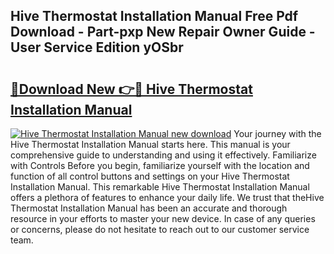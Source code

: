 ## Hive Thermostat Installation Manual Free Pdf Download - Part-pxp New Repair Owner Guide - User Service Edition yOSbr

# <h2><a href="http://cf23670.oget.top/?id=Hive+Thermostat+Installation+Manual">🔗Download New 👉🔴 Hive Thermostat Installation Manual</a></h2>

[![Hive Thermostat Installation Manual new download](https://i.imgur.com/5g1atiW.png)](http://cf23670.oget.top/?id=Hive+Thermostat+Installation+Manual)
Your journey with the Hive Thermostat Installation Manual starts here. This manual is your comprehensive guide to understanding and using it effectively. Familiarize with Controls Before you begin, familiarize yourself with the location and function of all control buttons and settings on your Hive Thermostat Installation Manual. This remarkable Hive Thermostat Installation Manual offers a plethora of features to enhance your daily life. We trust that theHive Thermostat Installation Manual has been an accurate and thorough resource in your efforts to master your new device. In case of any queries or concerns, please do not hesitate to reach out to our customer service team.
